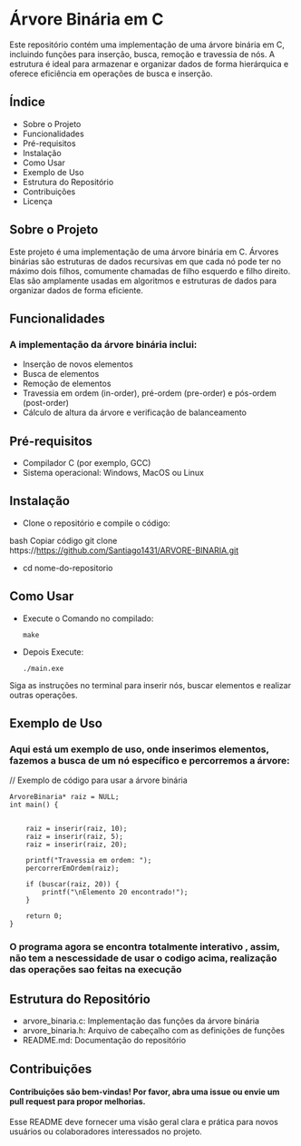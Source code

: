 # Árvore Binária em C
Este repositório contém uma implementação de uma árvore binária em C, incluindo funções para inserção, busca, remoção e travessia de nós. A estrutura é ideal para armazenar e organizar dados de forma hierárquica e oferece eficiência em operações de busca e inserção.
## Índice
- Sobre o Projeto
- Funcionalidades
- Pré-requisitos
- Instalação
- Como Usar
- Exemplo de Uso
- Estrutura do Repositório
- Contribuições
- Licença

  
## Sobre o Projeto
Este projeto é uma implementação de uma árvore binária em C. Árvores binárias são estruturas de dados recursivas em que cada nó pode ter no máximo dois filhos, comumente chamadas de filho esquerdo e filho direito. Elas são amplamente usadas em algoritmos e estruturas de dados para organizar dados de forma eficiente.

## Funcionalidades
### A implementação da árvore binária inclui:

- Inserção de novos elementos
- Busca de elementos
- Remoção de elementos
- Travessia em ordem (in-order), pré-ordem (pre-order) e pós-ordem (post-order)
- Cálculo de altura da árvore e verificação de balanceamento

## Pré-requisitos
- Compilador C (por exemplo, GCC)
- Sistema operacional: Windows, MacOS ou Linux

## Instalação
- Clone o repositório e compile o código:

bash
Copiar código
git clone https://https://github.com/Santiago1431/ARVORE-BINARIA.git
- cd nome-do-repositorio

## Como Usar
- Execute o Comando no  compilado:
  ~~~
  make
  ~~~
- Depois Execute:
  ~~~
  ./main.exe
  ~~~
  
Siga as instruções no terminal para inserir nós, buscar elementos e realizar outras operações.

## Exemplo de Uso
### Aqui está um exemplo de uso, onde inserimos elementos, fazemos a busca de um nó específico e percorremos a árvore:


// Exemplo de código para usar a árvore binária
```
ArvoreBinaria* raiz = NULL;
int main() {
   

    raiz = inserir(raiz, 10);
    raiz = inserir(raiz, 5);
    raiz = inserir(raiz, 20);

    printf("Travessia em ordem: ");
    percorrerEmOrdem(raiz);

    if (buscar(raiz, 20)) {
        printf("\nElemento 20 encontrado!");
    }

    return 0;
}
```
### O programa agora se encontra totalmente interativo , assim, não tem a nescessidade de usar o codigo acima, realização das operações sao feitas na execução

## Estrutura do Repositório
- arvore_binaria.c: Implementação das funções da árvore binária
- arvore_binaria.h: Arquivo de cabeçalho com as definições de funções
- README.md: Documentação do repositório

## Contribuições
#### Contribuições são bem-vindas! Por favor, abra uma issue ou envie um pull request para propor melhorias.


Esse README deve fornecer uma visão geral clara e prática para novos usuários ou colaboradores interessados no projeto.
